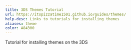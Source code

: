 ```yaml
---
title: 3DS Themes Tutorial
url: https://itspizzatime1501.github.io/guides/themes/
help-desc: Links to tutorials for installing themes
aliases: theme
color: A84300
---
```


Tutorial for installing themes on the 3DS
